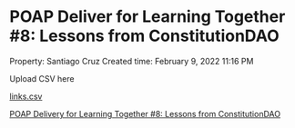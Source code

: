 # POAP Deliver for Learning Together #8: Lessons from ConstitutionDAO

Property: Santiago Cruz 
Created time: February 9, 2022 11:16 PM

Upload CSV here

[links.csv](POAP%20Deliver%20for%20Learning%20Together%20#8%20Lessons%20from%207f0bba227cde464ea772c9505b465259/links.csv)

[POAP Delivery for Learning Together #8: Lessons from ConstitutionDAO](POAP%20Deliver%20for%20Learning%20Together%20#8%20Lessons%20from%207f0bba227cde464ea772c9505b465259/POAP%20Delivery%20for%20Learning%20Together%20#8%20Lessons%20fro%20eb3ffe0108b744f389ae49e85bdcd7ed.csv)